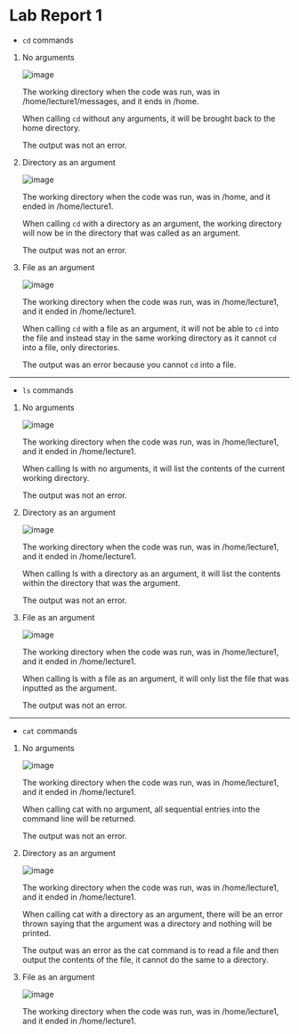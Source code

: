 # Lab Report 1	

* ``cd`` commands

1. No arguments

   ![image](https://github.com/Omeggos/cse15l-lab-reports/assets/105466539/5da483c8-d892-447a-9277-ac505461b4f1)
   
   The working directory when the code was run, was in /home/lecture1/messages, and it ends in /home.
   
   When calling `cd` without any arguments, it will be brought back to the home directory.
   
   The output was not an error.
   

2. Directory as an argument

   ![image](https://github.com/Omeggos/cse15l-lab-reports/assets/105466539/92b17b8f-b80c-4106-95ee-73f82fa60428)
   
   The working directory when the code was run, was in /home, and it ended in /home/lecture1.
   
   When calling `cd` with a directory as an argument, the working directory will now be in the directory that was called as an argument.

   The output was not an error.

3. File as an argument

   ![image](https://github.com/Omeggos/cse15l-lab-reports/assets/105466539/c61345ae-ac27-46df-b751-dabea6e8680b)

   The working directory when the code was run, was in /home/lecture1, and it ended in /home/lecture1.
   
   When calling `cd` with a file as an argument, it will not be able to `cd` into the file and instead stay in the same working directory as it cannot `cd` into a file, only directories.

   The output was an error because you cannot `cd` into a file. 

---

* `ls` commands

1. No arguments
 
   ![image](https://github.com/Omeggos/cse15l-lab-reports/assets/105466539/0911cbd8-53c8-42e4-89a1-b9cefe13397b)

   The working directory when the code was run, was in /home/lecture1, and it ended in /home/lecture1.

   When calling ls with no arguments, it will list the contents of the current working directory. 

   The output was not an error.
  
2. Directory as an argument

   ![image](https://github.com/Omeggos/cse15l-lab-reports/assets/105466539/d0ea9544-110d-4927-85fc-33064b005ac6)

   The working directory when the code was run, was in /home/lecture1, and it ended in /home/lecture1.

   When calling ls with a directory as an argument, it will list the contents within the directory that was the argument.

   The output was not an error.
   
3. File as an argument

   ![image](https://github.com/Omeggos/cse15l-lab-reports/assets/105466539/d3ea`cd`d4-a3dc-4412-9fd9-e0dcbf51e6f4)

   The working directory when the code was run, was in /home/lecture1, and it ended in /home/lecture1.

   When calling ls with a file as an argument, it will only list the file that was inputted as the argument.

   The output was not an error.

 
---

* `cat` commands

1. No arguments

   ![image](https://github.com/Omeggos/cse15l-lab-reports/assets/105466539/d6716f51-8a0a-4f6c-99f9-e305c289705b)

   The working directory when the code was run, was in /home/lecture1, and it ended in /home/lecture1.

   When calling cat with no argument, all sequential entries into the command line will be returned.

   The output was not an error.

2. Directory as an argument

   ![image](https://github.com/Omeggos/cse15l-lab-reports/assets/105466539/d5ef0c1d-66d7-43bd-a399-35f0de973af9)

   The working directory when the code was run, was in /home/lecture1, and it ended in /home/lecture1.

   When calling cat with a directory as an argument, there will be an error thrown saying that the argument was a directory and nothing will be printed.

   The output was an error as the cat command is to read a file and then output the contents of the file, it cannot do the same to a directory. 

4. File as an argument

   ![image](https://github.com/Omeggos/cse15l-lab-reports/assets/105466539/d4d3e8c6-a5d5-4d1f-bfda-711c9abc6a32)

   The working directory when the code was run, was in /home/lecture1, and it ended in /home/lecture1.

